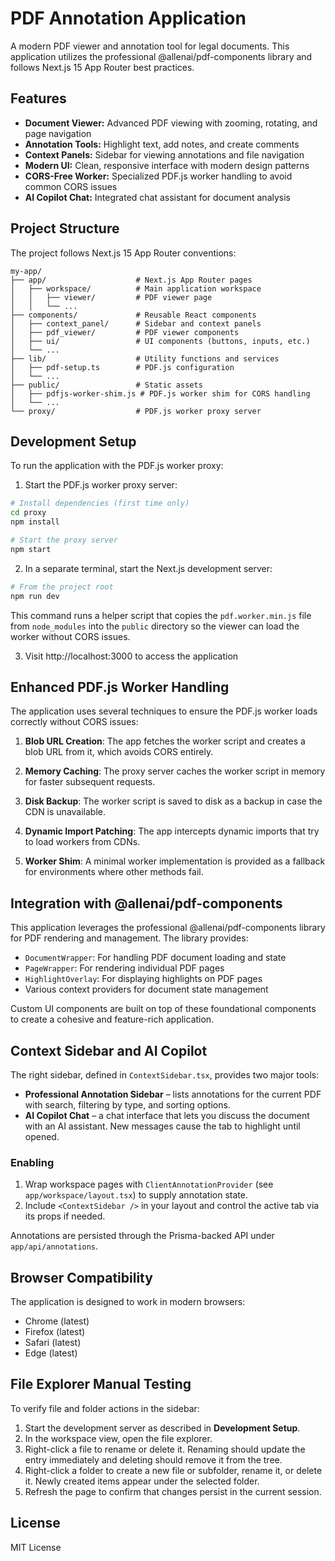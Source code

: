 # PDF Annotation Application

A modern PDF viewer and annotation tool for legal documents. This application utilizes the professional @allenai/pdf-components library and follows Next.js 15 App Router best practices.

## Features

- **Document Viewer:** Advanced PDF viewing with zooming, rotating, and page navigation
- **Annotation Tools:** Highlight text, add notes, and create comments
- **Context Panels:** Sidebar for viewing annotations and file navigation
- **Modern UI:** Clean, responsive interface with modern design patterns
- **CORS-Free Worker:** Specialized PDF.js worker handling to avoid common CORS issues
- **AI Copilot Chat:** Integrated chat assistant for document analysis

## Project Structure

The project follows Next.js 15 App Router conventions:

```
my-app/
├── app/                    # Next.js App Router pages
│   ├── workspace/          # Main application workspace
│   │   ├── viewer/         # PDF viewer page
│   │   └── ...
├── components/             # Reusable React components
│   ├── context_panel/      # Sidebar and context panels
│   ├── pdf_viewer/         # PDF viewer components
│   ├── ui/                 # UI components (buttons, inputs, etc.)
│   └── ...
├── lib/                    # Utility functions and services
│   ├── pdf-setup.ts        # PDF.js configuration
│   └── ...
├── public/                 # Static assets
│   ├── pdfjs-worker-shim.js # PDF.js worker shim for CORS handling
│   └── ...
└── proxy/                  # PDF.js worker proxy server
```

## Development Setup

To run the application with the PDF.js worker proxy:

1. Start the PDF.js worker proxy server:

```bash
# Install dependencies (first time only)
cd proxy
npm install

# Start the proxy server
npm start
```

2. In a separate terminal, start the Next.js development server:

```bash
# From the project root
npm run dev
```
This command runs a helper script that copies the `pdf.worker.min.js` file from
`node_modules` into the `public` directory so the viewer can load the worker
without CORS issues.

3. Visit http://localhost:3000 to access the application

## Enhanced PDF.js Worker Handling

The application uses several techniques to ensure the PDF.js worker loads correctly without CORS issues:

1. **Blob URL Creation**: The app fetches the worker script and creates a blob URL from it, which avoids CORS entirely.

2. **Memory Caching**: The proxy server caches the worker script in memory for faster subsequent requests.

3. **Disk Backup**: The worker script is saved to disk as a backup in case the CDN is unavailable.

4. **Dynamic Import Patching**: The app intercepts dynamic imports that try to load workers from CDNs.

5. **Worker Shim**: A minimal worker implementation is provided as a fallback for environments where other methods fail.

## Integration with @allenai/pdf-components

This application leverages the professional @allenai/pdf-components library for PDF rendering and management. The library provides:

- `DocumentWrapper`: For handling PDF document loading and state
- `PageWrapper`: For rendering individual PDF pages
- `HighlightOverlay`: For displaying highlights on PDF pages
- Various context providers for document state management

Custom UI components are built on top of these foundational components to create a cohesive and feature-rich application.

## Context Sidebar and AI Copilot

The right sidebar, defined in `ContextSidebar.tsx`, provides two major tools:

- **Professional Annotation Sidebar** – lists annotations for the current PDF with search, filtering by type, and sorting options.
- **AI Copilot Chat** – a chat interface that lets you discuss the document with an AI assistant. New messages cause the tab to highlight until opened.

### Enabling

1. Wrap workspace pages with `ClientAnnotationProvider` (see `app/workspace/layout.tsx`) to supply annotation state.
2. Include `<ContextSidebar />` in your layout and control the active tab via its props if needed.

Annotations are persisted through the Prisma-backed API under `app/api/annotations`.

## Browser Compatibility

The application is designed to work in modern browsers:
- Chrome (latest)
- Firefox (latest)
- Safari (latest)
- Edge (latest)

## File Explorer Manual Testing

To verify file and folder actions in the sidebar:

1. Start the development server as described in **Development Setup**.
2. In the workspace view, open the file explorer.
3. Right-click a file to rename or delete it. Renaming should update the entry immediately and deleting should remove it from the tree.
4. Right-click a folder to create a new file or subfolder, rename it, or delete it. Newly created items appear under the selected folder.
5. Refresh the page to confirm that changes persist in the current session.

## License

MIT License





